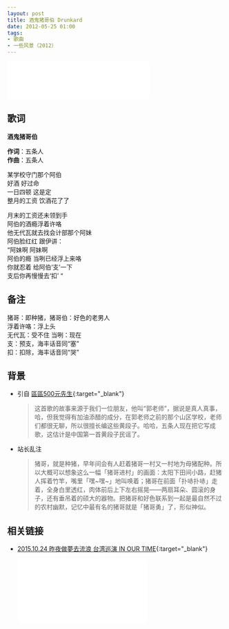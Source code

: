 ```yaml
---
layout: post
title: 酒鬼猪哥伯 Drunkard
date: 2012-05-25 01:00
tags:
- 歌曲
- 一些风景（2012）
---
```


<iframe frameborder="no" border="0" marginwidth="0" marginheight="0" width=330 height=86 src="//music.163.com/outchain/player?type=2&id=28587857&auto=1&height=66"></iframe>

## 歌词

**酒鬼猪哥伯**

**作词**：五条人  
**作曲**：五条人

某学校守门那个阿伯  
好酒 好过命  
一日四顿 这是定  
整月的工资 饮酒花了了

月末的工资还未领到手  
阿伯的酒瘾浮着许咯  
他无代瓦就去找会计部那个阿妹  
阿伯脸红红 跟伊讲：  
“阿妹啊 阿妹啊  
阿伯的瘾 当咧已经浮上来咯  
你就忍着 给阿伯‘支’一下  
支后你再慢慢去‘扣’ “

## 备注

猪哥：即种猪，猪哥伯：好色的老男人  
浮着许咯：浮上头  
无代瓦：受不住
当咧：现在  
支：预支，海丰话音同“塞”  
扣：扣除，海丰话音同“哭”

## 背景

* 引自 [區區500元先生](https://www.douban.com/event/11637061/discussion/23294536/#5375534){:target="_blank"}
  
  > 这首歌的故事来源于我们一位朋友，他叫“郭老师”，据说是真人真事，哈，但我觉得有加油添醋的成分，在郭老师之前的那个山区学校，老师们都很无聊，所以很擅长编这些黄段子。哈哈，五条人现在把它写成歌，这估计是中国第一首黄段子民谣了。

* 站长乱注
  
  > 猪哥，就是种猪，早年间会有人赶着猪哥一村又一村地为母猪配种。所以大概可以想象这么一幅「猪哥进村」的画面：太阳下田间小路，赶猪人挥着竹竿，嘴里「嘿~嘿~」地叫唤着；猪哥在前面「扑哧扑哧」走着，全身白里透红，肉体前后上下左右摇晃——两扇耳朵、圆滚的身子，还有垂吊着的硕大的器物。把猪哥和好色联系到一起是最自然不过的农村幽默，记忆中最有名的猪哥就是「猪哥勇」了，形似神似。

## 相关链接

* [2015.10.24 昨夜做夢去流浪 台湾巡演 IN OUR TIME](https://www.bilibili.com/video/BV1KZ4y1L7aj/){:target="_blank"}
  
  <div class="iframe-container"><iframe class="responsive-iframe" src="//player.bilibili.com/player.html?aid=372437501&bvid=BV1KZ4y1L7aj&cid=245327917&page=5" frameborder="no" allowfullscreen="true"></iframe></div>
